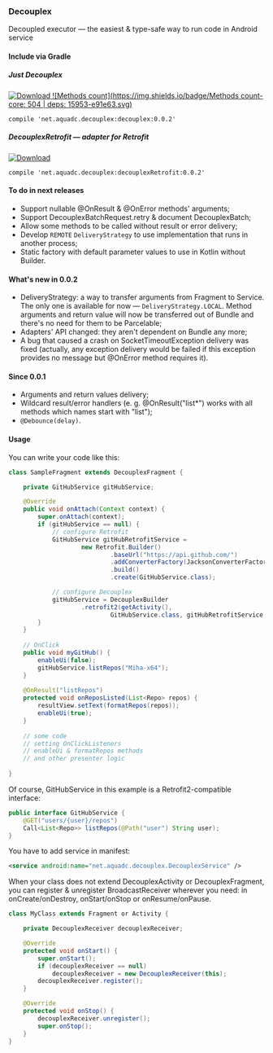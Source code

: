 ### Decouplex ###
Decoupled executor — the easiest &amp; type-safe way to run code in Android service

#### Include via Gradle ####

##### Just Decouplex #####

[ ![Download](https://api.bintray.com/packages/miha-x64/maven/Decouplex/images/download.svg) ](https://bintray.com/miha-x64/maven/Decouplex/_latestVersion)
[ ![Methods count](https://img.shields.io/badge/Methods count-core: 504 | deps: 15953-e91e63.svg) ](http://www.methodscount.com/?lib=net.aquadc.decouplex%3Adecouplex%3A%2B)

`compile 'net.aquadc.decouplex:decouplex:0.0.2'`


##### DecouplexRetrofit — adapter for Retrofit #####
[ ![Download](https://api.bintray.com/packages/miha-x64/maven/Decouplex-Retrofit/images/download.svg) ](https://bintray.com/miha-x64/maven/Decouplex-Retrofit/_latestVersion)

`compile 'net.aquadc.decouplex:decouplexRetrofit:0.0.2'`

#### To do in next releases ####

- Support nullable @OnResult & @OnError methods' arguments;
- Support DecouplexBatchRequest.retry & document DecouplexBatch;
- Allow some methods to be called without result or error delivery;
- Develop `REMOTE` `DeliveryStrategy` to use implementation that runs in another process;
- Static factory with default parameter values to use in Kotlin without Builder.

#### What's new in 0.0.2 ####

- DeliveryStrategy: a way to transfer arguments from Fragment to Service.
The only one is available for now — `DeliveryStrategy.LOCAL`.
Method arguments and return value will now be transferred out of Bundle and there's
no need for them to be Parcelable;
- Adapters' API changed: they aren't dependent on Bundle any more;
- A bug that caused a crash on SocketTimeoutException delivery was fixed
(actually, any exception delivery would be failed if this exception provides no message
but @OnError method requires it).

#### Since 0.0.1 ####

- Arguments and return values delivery;
- Wildcard result/error handlers (e. g. @OnResult("list*") works with all methods
which names start with "list");
- `@Debounce(delay)`.

#### Usage ####

You can write your code like this:
```java
class SampleFragment extends DecouplexFragment {

    private GitHubService gitHubService;

    @Override
    public void onAttach(Context context) {
        super.onAttach(context);
        if (gitHubService == null) {
            // configure Retrofit
            GitHubService gitHubRetrofitService =
                    new Retrofit.Builder()
                            .baseUrl("https://api.github.com/")
                            .addConverterFactory(JacksonConverterFactory.create())
                            .build()
                            .create(GitHubService.class);

            // configure Decouplex
            gitHubService = DecouplexBuilder
                    .retrofit2(getActivity(),
                            GitHubService.class, gitHubRetrofitService, getClass());
        }
    }
    
    // OnClick
    public void myGitHub() {
        enableUi(false);
        gitHubService.listRepos("Miha-x64");
    }
    
    @OnResult("listRepos")
    protected void onReposListed(List<Repo> repos) {
        resultView.setText(formatRepos(repos));
        enableUi(true);
    }
    
    // some code
    // setting OnClickListeners
    // enableUi & formatRepos methods
    // and other presenter logic
    
}
```
Of course, GitHubService in this example is a Retrofit2-compatible interface:
```java
public interface GitHubService {
    @GET("users/{user}/repos")
    Call<List<Repo>> listRepos(@Path("user") String user);
}
```


You have to add service in manifest:
```xml
<service android:name="net.aquadc.decouplex.DecouplexService" />
```


When your class does not extend DecouplexActivity or DecouplexFragment,
you can register & unregister BroadcastReceiver wherever you need:
in onCreate/onDestroy, onStart/onStop or onResume/onPause.

```java
class MyClass extends Fragment or Activity {

    private DecouplexReceiver decouplexReceiver;

    @Override
    protected void onStart() {
        super.onStart();
        if (decouplexReceiver == null)
            decouplexReceiver = new DecouplexReceiver(this);
        decouplexReceiver.register();
    }

    @Override
    protected void onStop() {
        decouplexReceiver.unregister();
        super.onStop();
    }
}
```
